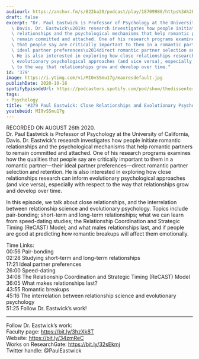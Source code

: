 ```yaml
---
audiourl: https://anchor.fm/s/822ba20/podcast/play/18709988/https%3A%2F%2Fd3ctxlq1ktw2nl.cloudfront.net%2Fstaging%2F2020-7-28%2F7f80e0cc-1b4b-7591-2207-8bed03f85150.m4a
draft: false
excerpt: "Dr. Paul Eastwick is Professor of Psychology at the University of California,\
  \ Davis. Dr. Eastwick\u2019s research investigates how people initiate romantic\
  \ relationships and the psychological mechanisms that help romantic partners to\
  \ remain committed and attached. One of his research programs examines how the qualities\
  \ that people say are critically important to them in a romantic partner\u2014their\
  \ ideal partner preferences\u2014direct romantic partner selection and retention.\
  \ He is also interested in exploring how close relationships research can inform\
  \ evolutionary psychological approaches (and vice versa), especially with respect\
  \ to the way that relationships grow and develop over time."
id: '379'
image: https://i.ytimg.com/vi/MI0vSSmu17g/maxresdefault.jpg
publishDate: 2020-10-16
spotifyEpisodeUrl: https://podcasters.spotify.com/pod/show/thedissenter/episodes/379-Paul-Eastwick-Close-Relationships-and-Evolutionary-Psychology-eipg14
tags:
- Psychology
title: '#379 Paul Eastwick: Close Relationships and Evolutionary Psychology'
youtubeid: MI0vSSmu17g
---
```

<div class="timelinks">

RECORDED ON AUGUST 26th 2020.  
Dr. Paul Eastwick is Professor of Psychology at the University of California, Davis. Dr. Eastwick’s research investigates how people initiate romantic relationships and the psychological mechanisms that help romantic partners to remain committed and attached. One of his research programs examines how the qualities that people say are critically important to them in a romantic partner—their ideal partner preferences—direct romantic partner selection and retention. He is also interested in exploring how close relationships research can inform evolutionary psychological approaches (and vice versa), especially with respect to the way that relationships grow and develop over time.

In this episode, we talk about close relationships, and the interrelation between relationship science and evolutionary psychology. Topics include pair-bonding; short-term and long-term relationships; what we can learn from speed-dating studies; the Relationship Coordination and Strategic Timing (ReCAST) Model; and what males relationships last, and if people are good at predicting how romantic breakups will affect them emotionally.

Time Links:  
<time>00:56</time> Pair-bonding  
<time>02:28</time> Studying short-term and long-term relationships  
<time>17:21</time> Ideal partner preferences  
<time>26:00</time> Speed-dating  
<time>34:08</time> The Relationship Coordination and Strategic Timing (ReCAST) Model  
<time>36:05</time> What makes relationships last?  
<time>43:55</time> Romantic breakups  
<time>45:16</time> The interrelation between relationship science and evolutionary psychology  
<time>51:25</time> Follow Dr. Eastwick’s work!

---

Follow Dr. Eastwick’s work:  
Faculty page: https://bit.ly/3hzXk8T  
Website: https://bit.ly/34zmReC  
Works on ResearchGate: https://bit.ly/32sEkmj  
Twitter handle: @PaulEastwick
</div>

